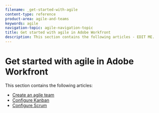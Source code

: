 ```yaml
---
filename: _get-started-with-agile
content-type: reference
product-area: agile-and-teams
keywords: agile
navigation-topic: agile-navigation-topic
title: Get started with agile in Adobe Workfront
description: This section contains the following articles - EDIT ME.
---
```


# Get started with agile in Adobe Workfront

This section contains the following articles:

* [Create an agile team](../../agile/get-started-with-agile-in-workfront/create-an-agile-team.md) 
* [Configure Kanban](../../agile/get-started-with-agile-in-workfront/configure-kanban.md) 
* [Configure Scrum](../../agile/get-started-with-agile-in-workfront/configure-scrum.md)

